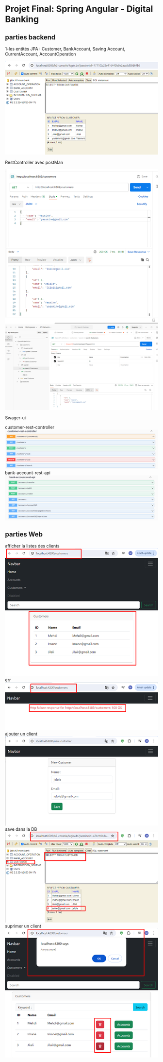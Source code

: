 <h1>Projet Final: Spring Angular - Digital Banking</h1>
<h2>parties backend</h2>
<p>1-les entités JPA : Customer, BankAccount, Saving Account, CurrentAccount, AccountOperation</p>
<img src="Capture/Capture.PNG" >
<p> RestController avec postMan </p>
<img src="Capture/Capture2.PNG" >
<img src="Capture/Capture5.PNG" >
<p> Swager-ui </p>
 <p1>customer-rest-controller</p1>
<img src="Capture/Capture3.PNG" >
<p1>bank-account-rest-api</p1>
<img src="Capture/Capture4.PNG" >
<h2>parties Web</h2>
<p1>afficher la listes des clients</p1>
<img src="Capture/Screenshot_1.png" >
<p1>err</p1>
<img src="Capture/Screenshot_3.png" >
<p1>ajouter un client</p1>
<img src="Capture/Screenshot_2.png" >
<p1>save dans la DB</p1>
<img src="Capture/Screenshot_4.png" >
<p1>suprimer un client</p1>
<img src="Capture/Screenshot_5.png" >
